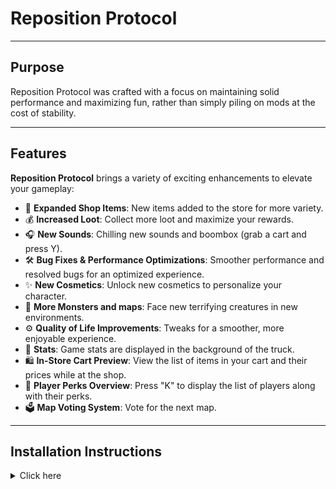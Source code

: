 # Reposition Protocol
___

## Purpose

Reposition Protocol was crafted with a focus on maintaining solid performance and maximizing fun, rather than simply
piling on mods at the cost of stability.

___

## Features

**Reposition Protocol** brings a variety of exciting enhancements to elevate your gameplay:

- 🛒 **Expanded Shop Items**: New items added to the store for more variety.
- 💰 **Increased Loot**: Collect more loot and maximize your rewards.
- 🎧 **New Sounds**: Chilling new sounds and boombox (grab a cart and press Y).
- 🛠️ **Bug Fixes & Performance Optimizations**: Smoother performance and resolved bugs for an optimized experience.
- ✨ **New Cosmetics**: Unlock new cosmetics to personalize your character.
- 👹 **More Monsters and maps**: Face new terrifying creatures in new environments.
- ⚙️ **Quality of Life Improvements**: Tweaks for a smoother, more enjoyable experience.
- 🚀 **Stats**: Game stats are displayed in the background of the truck.
- 🛍️ **In-Store Cart Preview**: View the list of items in your cart and their prices while at the shop.
- 🔑 **Player Perks Overview**: Press "K" to display the list of players along with their perks.
- 🗳️ **Map Voting System**: Vote for the next map.

___


## Installation Instructions

<details>
<summary>Click here</summary>
<br>

Installing **Reposition Protocol** is straightforward:

1. Download and install the GaleModManager software.
2. Search for Reposition Protocol within the application.
3. Download the modpack and you're ready to play!


</details>